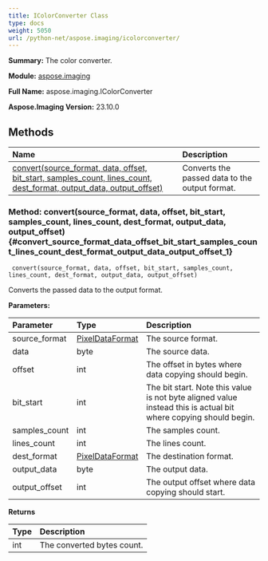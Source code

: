```yaml
---
title: IColorConverter Class
type: docs
weight: 5050
url: /python-net/aspose.imaging/icolorconverter/
---
```


**Summary:** The color converter.

**Module:** [aspose.imaging](/imaging/python-net/aspose.imaging/)

**Full Name:** aspose.imaging.IColorConverter

**Aspose.Imaging Version:** 23.10.0

## **Methods**
| **Name** | **Description** |
| :- | :- |
| [convert(source_format, data, offset, bit_start, samples_count, lines_count, dest_format, output_data, output_offset)](#convert_source_format_data_offset_bit_start_samples_count_lines_count_dest_format_output_data_output_offset_1) | Converts the passed data to the output format. |


### Method: convert(source_format, data, offset, bit_start, samples_count, lines_count, dest_format, output_data, output_offset) {#convert_source_format_data_offset_bit_start_samples_count_lines_count_dest_format_output_data_output_offset_1}


```
 convert(source_format, data, offset, bit_start, samples_count, lines_count, dest_format, output_data, output_offset) 
```

Converts the passed data to the output format.

**Parameters:**

| Parameter | Type | Description |
| :- | :- | :- |
| source_format | [PixelDataFormat](/imaging/python-net/aspose.imaging/pixeldataformat) | The source format. |
| data | byte | The source data. |
| offset | int | The offset in bytes where data copying should begin. |
| bit_start | int | The bit start. Note this value is not byte aligned value instead this is actual bit where copying should begin. |
| samples_count | int | The samples count. |
| lines_count | int | The lines count. |
| dest_format | [PixelDataFormat](/imaging/python-net/aspose.imaging/pixeldataformat) | The destination format. |
| output_data | byte | The output data. |
| output_offset | int | The output offset where data copying should start. |

**Returns**

| Type | Description |
| :- | :- |
| int | The converted bytes count. |


